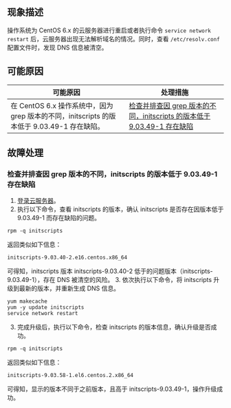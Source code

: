 ## 现象描述
操作系统为 CentOS 6.x 的云服务器进行重启或者执行命令 `service network restart` 后，云服务器出现无法解析域名的情况。同时，查看 `/etc/resolv.conf` 配置文件时，发现 DNS 信息被清空。

## 可能原因
<table>
<thead>
  <tr>
    <th>可能原因</th>
    <th>处理措施</th>
  </tr>
</thead>
<tbody>
  <tr>
    <td>在 CentOS 6.x 操作系统中，因为 grep 版本的不同，initscripts 的版本低于 9.03.49-1 存在缺陷。</td>
    <td ><a href="#eax">检查并排查因 grep 版本的不同，initscripts 的版本低于 9.03.49-1 存在缺陷</a></td>
  </tr>
</tbody>
</table>


## 故障处理
### 检查并排查因 grep 版本的不同，initscripts 的版本低于 9.03.49-1 存在缺陷[](id:eax)
1. [登录云服务器](https://console.cloud.tencent.com/cvm/instance/index?rid=8)。
2. 执行以下命令，查看 initscripts 的版本，确认 initscripts 是否存在因版本低于 9.03.49-1 而存在缺陷的问题。
```shellsession
rpm -q initscripts
```
返回类似如下信息：
```shellsession
initscripts-9.03.40-2.e16.centos.x86_64
```
可得知，initscripts 版本 initscripts-9.03.40-2 低于的问题版本（initscripts-9.03.49-1），存在 DNS 被清空的风险。
3. 依次执行以下命令，将 initscripts 升级到最新的版本，并重新生成 DNS 信息。
```shellsession
yum makecache
yum -y update initscripts
service network restart
```
3. 完成升级后，执行以下命令，检查 initscripts 的版本信息，确认升级是否成功。
```shellsession
rpm -q initscripts
```
返回类似如下信息：
```shellsession
initscripts-9.03.58-1.el6.centos.2.x86_64
```
可得知，显示的版本不同于之前版本，且高于 initscripts-9.03.49-1，操作升级成功。



